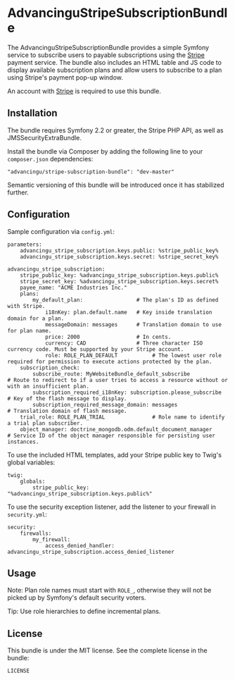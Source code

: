 AdvancinguStripeSubscriptionBundle
==================================

The AdvancinguStripeSubscriptionBundle provides a simple Symfony service to 
subscribe users to payable subscriptions using the [Stripe](https://stripe.com) 
payment service. The bundle also includes an HTML table and JS code to 
display available subscription plans and allow users to subscribe to 
a plan using Stripe's payment pop-up window.

An account with [Stripe](https://stripe.com) is required to use 
this bundle.

Installation
------------

The bundle requires Symfony 2.2 or greater, the Stripe PHP API, as well as 
JMSSecurityExtraBundle.

Install the bundle via Composer by adding the following line to your 
```composer.json``` dependencies: 

    "advancingu/stripe-subscription-bundle": "dev-master"


Semantic versioning of this bundle will be introduced once it has stabilized further.

Configuration
-------------

Sample configuration via ```config.yml```:

    parameters:
        advancingu_stripe_subscription.keys.public: %stripe_public_key%
        advancingu_stripe_subscription.keys.secret: %stripe_secret_key%
    
    advancingu_stripe_subscription:
        stripe_public_key: %advancingu_stripe_subscription.keys.public%
        stripe_secret_key: %advancingu_stripe_subscription.keys.secret%
        payee_name: "ACME Industries Inc."
        plans:
            my_default_plan:                 # The plan's ID as defined with Stripe.
                i18nKey: plan.default.name   # Key inside translation domain for a plan.
                messageDomain: messages      # Translation domain to use for plan name.
                price: 2000                  # In cents.
                currency: CAD                # Three character ISO currency code. Must be supported by your Stripe account.
                role: ROLE_PLAN_DEFAULT           # The lowest user role required for permission to execute actions protected by the plan.
        subscription_check:
            subscribe_route: MyWebsiteBundle_default_subscribe            # Route to redirect to if a user tries to access a resource without or with an insufficient plan. 
            subscription_required_i18nKey: subscription.please_subscribe  # Key of the flash message to display.
            subscription_required_message_domain: messages                # Translation domain of flash message.
        trial_role: ROLE_PLAN_TRIAL               # Role name to identify a trial plan subscriber.
        object_manager: doctrine_mongodb.odm.default_document_manager     # Service ID of the object manager responsible for persisting user instances.

To use the included HTML templates, add your Stripe public key to Twig's global variables:

    twig:
        globals:
            stripe_public_key: "%advancingu_stripe_subscription.keys.public%"

To use the security exception listener, add the listener to your firewall in ``security.yml``:

    security:
        firewalls:
            my_firewall:
                access_denied_handler: advancingu_stripe_subscription.access_denied_listener

Usage
-----

Note: Plan role names must start with ``ROLE_``, otherwise they will not be picked up by Symfony's default security voters.

Tip: Use role hierarchies to define incremental plans.

License
-------

This bundle is under the MIT license. See the complete license in the bundle:

    LICENSE
